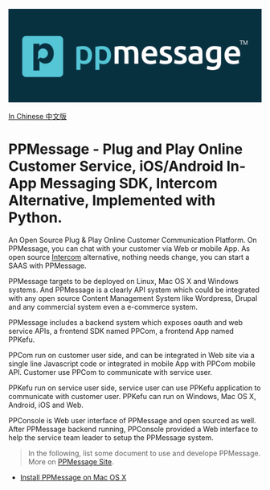 ![PPMessage Logon](ppmessage/doc/PPMessage-Logo.png)

[In Chinese 中文版](ppmessage/doc/zh-cn/README.md)

# PPMessage - Plug and Play Online Customer Service, iOS/Android In-App Messaging SDK, Intercom Alternative, Implemented with Python. 
An Open Source Plug & Play Online Customer Communication Platform. On PPMessage, you can chat with your customer via Web or mobile App. As open source [Intercom](http://intercom.io) alternative, nothing needs change, you can start a SAAS with PPMessage.

PPMessage targets to be deployed on Linux, Mac OS X and Windows systems. And PPMessage is a clearly API system which could be integrated with any open source Content Management System like Wordpress, Drupal and any commercial system even a e-commerce system.

PPMessage includes a backend system which exposes oauth and web service APIs, a frontend SDK named PPCom, a frontend App named PPKefu.

PPCom run on customer user side, and can be integrated in Web site via a single line Javascript code or integrated in mobile App with PPCom mobile API. Customer use PPCom to communicate with service user.

PPKefu run on service user side, service user can use PPKefu application to communicate with customer user. PPKefu can run on Windows, Mac OS X, Android, iOS and Web.

PPConsole is Web user interface of PPMessage and open sourced as well. After PPMessage backend running, PPConsole provided a Web interface to help the service team leader to setup the PPMessage system. 


> In the following, list some document to use and develope PPMessage. More on [PPMessage Site](https://ppmessage.com).

<!-- * [Using online PPMessage](/ppmessage/doc/en-us/using-online-ppmessage.md) -->

* [Install PPMessage on Mac OS X](/ppmessage/doc/en-us/install-ppmessage-on-mac-os-x.md)

<!-- * [User manual](/ppmessage/doc/en-us/user-manual.md) 

* [Developer manual](/ppmessage/doc/en-us/developer-manual.md) 

-->


